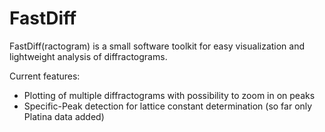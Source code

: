 # FastDiff
FastDiff(ractogram) is a small software toolkit for easy visualization and lightweight analysis of diffractograms.

Current features:

- Plotting of multiple diffractograms with possibility to zoom in on peaks
- Specific-Peak detection for lattice constant determination (so far only Platina data added)
